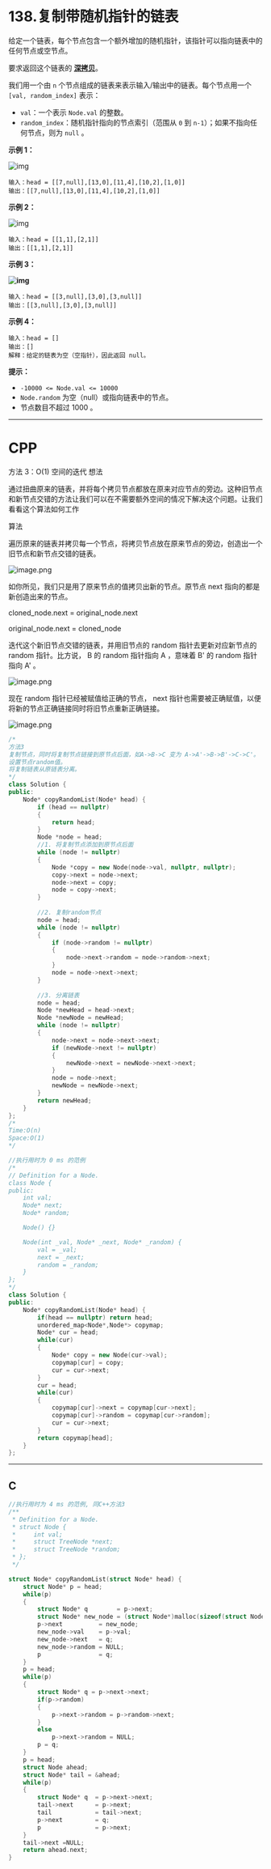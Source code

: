 

# 138.复制带随机指针的链表

给定一个链表，每个节点包含一个额外增加的随机指针，该指针可以指向链表中的任何节点或空节点。

要求返回这个链表的 **[深拷贝](https://baike.baidu.com/item/深拷贝/22785317?fr=aladdin)**。 

我们用一个由 `n` 个节点组成的链表来表示输入/输出中的链表。每个节点用一个 `[val, random_index]` 表示：

- `val`：一个表示 `Node.val` 的整数。
- `random_index`：随机指针指向的节点索引（范围从 `0` 到 `n-1`）；如果不指向任何节点，则为 `null` 。

 

**示例 1：**

![img](https://assets.leetcode-cn.com/aliyun-lc-upload/uploads/2020/01/09/e1.png)

```
输入：head = [[7,null],[13,0],[11,4],[10,2],[1,0]]
输出：[[7,null],[13,0],[11,4],[10,2],[1,0]]
```

**示例 2：**

![img](https://assets.leetcode-cn.com/aliyun-lc-upload/uploads/2020/01/09/e2.png)

```
输入：head = [[1,1],[2,1]]
输出：[[1,1],[2,1]]
```

**示例 3：**

**![img](https://assets.leetcode-cn.com/aliyun-lc-upload/uploads/2020/01/09/e3.png)**

```
输入：head = [[3,null],[3,0],[3,null]]
输出：[[3,null],[3,0],[3,null]]
```

**示例 4：**

```
输入：head = []
输出：[]
解释：给定的链表为空（空指针），因此返回 null。
```

 

**提示：**

- `-10000 <= Node.val <= 10000`
- `Node.random` 为空（null）或指向链表中的节点。
- 节点数目不超过 1000 。

***

# CPP

方法 3：O(1) 空间的迭代
想法

通过扭曲原来的链表，并将每个拷贝节点都放在原来对应节点的旁边。这种旧节点和新节点交错的方法让我们可以在不需要额外空间的情况下解决这个问题。让我们看看这个算法如何工作

算法

遍历原来的链表并拷贝每一个节点，将拷贝节点放在原来节点的旁边，创造出一个旧节点和新节点交错的链表。

<img src="https://pic.leetcode-cn.com/c4e075d7eb23b27074430abda66ff5a74307f85958b063ebb530873b66c117b8-image.png" alt="image.png"  />

如你所见，我们只是用了原来节点的值拷贝出新的节点。原节点 next 指向的都是新创造出来的节点。

cloned_node.next = original_node.next

original_node.next = cloned_node

迭代这个新旧节点交错的链表，并用旧节点的 random 指针去更新对应新节点的 random 指针。比方说， B 的 random 指针指向 A ，意味着 B' 的 random 指针指向 A' 。

![image.png](https://pic.leetcode-cn.com/1789e6dd9bbe41223cab82b2e0a7615cd1a8ed16a3c992462d4e1eaec3b82fb1-image.png)


现在 random 指针已经被赋值给正确的节点， next 指针也需要被正确赋值，以便将新的节点正确链接同时将旧节点重新正确链接。


![image.png](https://pic.leetcode-cn.com/a28323ef84883ec02e7d99fd13b444dede9355389c7567e43e7ee1c85262a2d3-image.png)

```cpp
/*
方法3
复制节点，同时将复制节点链接到原节点后面，如A->B->C 变为 A->A'->B->B'->C->C'。
设置节点random值。
将复制链表从原链表分离。
*/
class Solution {
public:
    Node* copyRandomList(Node* head) {
        if (head == nullptr)
        {
            return head;
        }
        Node *node = head;
        //1. 将复制节点添加到原节点后面
        while (node != nullptr)
        {
            Node *copy = new Node(node->val, nullptr, nullptr);
            copy->next = node->next;
            node->next = copy;
            node = copy->next;
        }
        
        //2. 复制random节点
        node = head;
        while (node != nullptr)
        {
            if (node->random != nullptr)
            {
                node->next->random = node->random->next;
            }            
            node = node->next->next;
        }
        
        //3. 分离链表
        node = head;
        Node *newHead = head->next;
        Node *newNode = newHead;
        while (node != nullptr)
        {
            node->next = node->next->next;     
            if (newNode->next != nullptr)
            {
                newNode->next = newNode->next->next;            
            }            
            node = node->next;
            newNode = newNode->next;
        }
        return newHead;
    }
};
/*
Time:O(n)
Space:O(1)
*/
```





```cpp
//执行用时为 0 ms 的范例
/*
// Definition for a Node.
class Node {
public:
    int val;
    Node* next;
    Node* random;

    Node() {}

    Node(int _val, Node* _next, Node* _random) {
        val = _val;
        next = _next;
        random = _random;
    }
};
*/
class Solution {
public:
    Node* copyRandomList(Node* head) {
        if(head == nullptr) return head;
        unordered_map<Node*,Node*> copymap;
        Node* cur = head;
        while(cur)
        {
            Node* copy = new Node(cur->val);
            copymap[cur] = copy;
            cur = cur->next;
        }
        cur = head;
        while(cur)
        {
            copymap[cur]->next = copymap[cur->next];
            copymap[cur]->random = copymap[cur->random];
            cur = cur->next;
        }
        return copymap[head];
    }
};
```

***

## C

```c
//执行用时为 4 ms 的范例, 同C++方法3
/**
 * Definition for a Node.
 * struct Node {
 *     int val;
 *     struct TreeNode *next;
 *     struct TreeNode *random;
 * };
 */

struct Node* copyRandomList(struct Node* head) {
	struct Node* p = head;
    while(p)
    {
        struct Node* q        = p->next;
        struct Node* new_node = (struct Node*)malloc(sizeof(struct Node));
        p->next          = new_node;
        new_node->val    = p->val;
        new_node->next   = q;
        new_node->random = NULL;
        p                = q; 
    }
    p = head;
    while(p)
    {
        struct Node* q = p->next->next;
        if(p->random)
        {
            p->next->random = p->random->next;
        }
        else
            p->next->random = NULL;
        p = q;
    }
    p = head;
    struct Node ahead;
    struct Node* tail = &ahead;
    while(p)
    {
        struct Node* q  = p->next->next;
        tail->next      = p->next;
        tail            = tail->next;
        p->next         = q;
        p               = p->next;
    }
    tail->next =NULL;
    return ahead.next;
}
```

